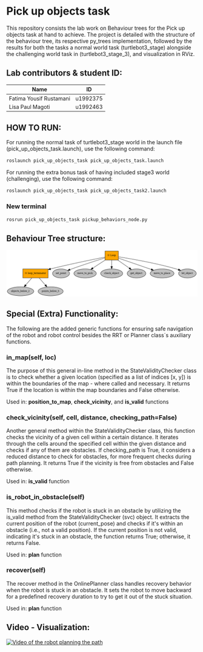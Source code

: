 # Pick up objects task

This repository consists the lab work on Behaviour trees for the Pick up objects task at hand to achieve. The project is detailed with the structure of the behaviour tree, its respective py_trees implementation, 
followed by the results for both the tasks a normal world task (turtlebot3_stage) alongside the challenging world task in (turtlebot3_stage_3), and visualization in RViz. 
<br>

## Lab contributors & student ID:

| Name                    | ID       |
| -------------------     | -------- |
| Fatima Yousif Rustamani | u1992375 |
| Lisa Paul Magoti        | u1992463 |

## HOW TO RUN:

For running the normal task of turtlebot3_stage world in the launch file (pick_up_objects_task.launch), use the following command:

```bash
roslaunch pick_up_objects_task pick_up_objects_task.launch
```

For running the extra bonus task of having included stage3 world (challenging), use the following command:

```bash
roslaunch pick_up_objects_task pick_up_objects_task2.launch
```

### New terminal

```bash
rosrun pick_up_objects_task pickup_behaviors_node.py
```

## Behaviour Tree structure:

<img src="/images/BT.png" alt="BT Image"/>  

## Special (Extra) Functionality:

The following are the added generic functions for ensuring safe navigation of the robot and robot control besides the RRT or Planner class´s auxiliary functions.

### __in_map__(self, loc)

The purpose of this general in-line method in the StateValidityChecker class is to check whether a given location (specified as a list of indices [x, y]) is within the boundaries of the map -  where called and necessary. It returns True if the location is within the map boundaries and False otherwise.

Used in: __position_to_map__, __check_vicinity__, and __is_valid__ functions

### __check_vicinity__(self, cell, distance, checking_path=False)

Another general method within the StateValidityChecker class, this function checks the vicinity of a given cell within a certain distance. It iterates through the cells around the specified cell within the given distance and checks if any of them are obstacles. If checking_path is True, it considers a reduced distance to check for obstacles, for more frequent checks during path planning. It returns True if the vicinity is free from obstacles and False otherwise. 

Used in: __is_valid__ function

### __is_robot_in_obstacle__(self)

This method checks if the robot is stuck in an obstacle by utilizing the is_valid method from the StateValidityChecker (svc) object. It extracts the current position of the robot (current_pose) and checks if it's within an obstacle (i.e., not a valid position). If the current position is not valid, indicating it's stuck in an obstacle, the function returns True; otherwise, it returns False.

Used in: __plan__ function

### __recover__(self)

The recover method in the OnlinePlanner class handles recovery behavior when the robot is stuck in an obstacle. It sets the robot to move backward for a predefined recovery duration to try to get it out of the stuck situation.

Used in: __plan__ function

## Video - Visualization:

[![Video of the robot planning the path](https://img.youtube.com/vi/suB0sYJcoR4/maxresdefault.jpg)](https://youtu.be/gElyY12p7Go "Watch the video on YouTube")

